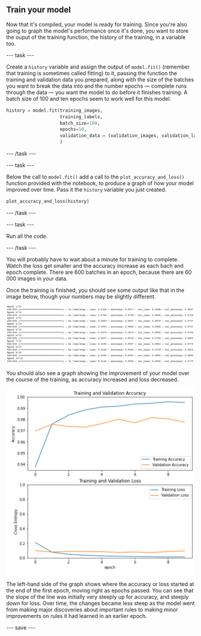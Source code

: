 ## Train your model

Now that it's compiled, your model is ready for training. Since you're also going to graph the model's performance once it's done, you want to store the ouput of the training function, the history of the training, in a variable too.

--- task ---

Create a `history` variable and assign the output of `model.fit()` (remember that training is sometimes called fitting) to it, passing the function the training and validation data you prepared, along with the size of the batches you want to break the data into and the number epochs — complete runs through the data — you want the model to do before it finishes training. A batch size of 100 and ten epochs seem to work well for this model.

```python
history = model.fit(training_images,
                    training_labels,
                    batch_size=100,
                    epochs=10,
                    validation_data = (validation_images, validation_labels)
                    )
```

--- /task ---

--- task ---

Below the call to `model.fit()` add a call to the `plot_accuracy_and_loss()` function provided with the notebook, to produce a graph of how your model improved over time. Pass it the `history` variable you just created.

```python
plot_accuracy_and_loss(history)
```

--- /task ---

--- task ---

Run all the code.

--- /task ---

You will probably have to wait about a minute for training to complete. Watch the loss get smaller and the accuracy increase as each bach and epoch complete. There are 600 batches in an epoch, because there are 60 000 images in your data.

Once the training is finished, you should see some output like that in the image below, though your numbers may be slightly different.

![The output of the model training in Google Colab. It shows ten epochs, the amout of time taken for each epoch, along with the training loss, training accuracy, validation loss, and validation accuracy for each.](images/training_output.png)

You should also see a graph showing the improvement of your model over the course of the training, as accuracy increased and loss decreased.

![Two line graphs, one labeled 'Training and Validation Accuracy', the other lableled 'Training and Validation Loss. Each has two lines, one blue and one orange. The blue line is training data, the orange line validation data.' ](images/training_graphs.png)

The left-hand side of the graph shows where the accuracy or loss started at the end of the first epoch, moving right as epochs passed. You can see that the slope of the line was initially very steeply up for accuracy, and steeply down for loss. Over time, the changes became less steep as the model went from making major discoveries about important rules to making minor improvements on rules it had learned in an earlier epoch.

--- save ---
